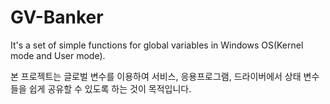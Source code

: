 # GV-Banker
It's a set of simple functions for global variables in Windows OS(Kernel mode and User mode).

 본 프로젝트는 글로벌 변수를 이용하여 서비스, 응용프로그램, 드라이버에서 상태 변수들을 쉽게 공유할 수 있도록 하는 것이 목적입니다.
